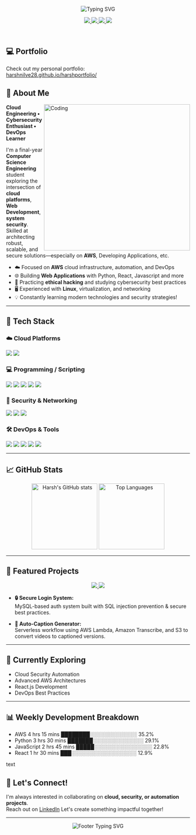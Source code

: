 <p align="center">
  <img src="https://readme-typing-svg.herokuapp.com?font=Fira+Code&size=24&duration=3000&pause=1000&center=true&vCenter=true&width=750&lines=Hi+there%2C+I'm+Harsh+Nilve;Cloud+%7C+Cybersecurity+%7C+DevOps;Passionate+about+AWS%2C+Security%2C+Automation;Building+and+Securing+Scalable+Systems" alt="Typing SVG" />
</p>

<p align="center">
  <a href="https://www.linkedin.com/in/harsh-nilve-b0a6952a8/" target="_blank">
    <img src="https://img.shields.io/badge/Connect%20on-LinkedIn-0077B5?style=for-the-badge&logo=linkedin&logoColor=white" />
  </a>
  <a href="mailto:harshnilve383@gmail.com" target="_blank">
    <img src="https://img.shields.io/badge/Email-harshnilve383@gmail.com-D14836?style=for-the-badge&logo=gmail&logoColor=white" />
  </a>
  <a href="https://medium.com/@harshnilve" target="_blank">
    <img src="https://img.shields.io/badge/Read%20on-Medium-02B875?style=for-the-badge&logo=medium&logoColor=white" />
  </a>
  <a href="https://github.com/harshnilve28" target="_blank">
    <img src="https://img.shields.io/badge/Follow-Me-181717?style=for-the-badge&logo=github&logoColor=white" />
  </a>
</p>

<br/>

## 💻 Portfolio

Check out my personal portfolio:  
[harshnilve28.github.io/harshportfolio/](https://harshnilve28.github.io/harshportfolio/)


## 🚀 About Me

<img align="right" alt="Coding" width="400" src="https://cdn.dribbble.com/users/1162077/screenshots/3848914/programmer.gif"/>

**Cloud Engineering • Cybersecurity Enthusiast • DevOps Learner**

I'm a final-year **Computer Science Engineering** student exploring the intersection of **cloud platforms**, **Web Development**, **system security**. Skilled at architecting robust, scalable, and secure solutions—especially on **AWS**, Developing Applications, etc.

- ☁️ Focused on **AWS** cloud infrastructure, automation, and DevOps
- 🌐 Building **Web Applications** with Python, React, Javascript and more
- 🔐 Practicing **ethical hacking** and studying cybersecurity best practices
- 🖥️ Experienced with **Linux**, virtualization, and networking
- 💡 Constantly learning modern technologies and security strategies!

---

## 🧰 Tech Stack

### ☁️ Cloud Platforms
<p>
  <img src="https://img.shields.io/badge/AWS-232F3E?style=for-the-badge&logo=amazon-aws&logoColor=white" />
  <img src="https://img.shields.io/badge/Oracle_Cloud-F80000?style=for-the-badge&logo=oracle&logoColor=white" />
</p>

### 💻 Programming / Scripting
<p>
  <img src="https://img.shields.io/badge/Python-3776AB?style=for-the-badge&logo=python&logoColor=white" />
  <img src="https://img.shields.io/badge/JavaScript-F7DF1E?style=for-the-badge&logo=javascript&logoColor=black" />
  <img src="https://img.shields.io/badge/React-20232A?style=for-the-badge&logo=react&logoColor=61DAFB" />
  <img src="https://img.shields.io/badge/SQL-4479A1?style=for-the-badge&logo=mysql&logoColor=white" />
  <img src="https://img.shields.io/badge/HTML5-E34F26?style=for-the-badge&logo=html5&logoColor=white" />
</p>

### 🔐 Security & Networking
<p>
  <img src="https://img.shields.io/badge/Ethical_Hacking-6e5494?style=for-the-badge" />
  <img src="https://img.shields.io/badge/Nmap-4F5D95?style=for-the-badge&logoColor=white" />
  <img src="https://img.shields.io/badge/Cybersecurity-FF6B6B?style=for-the-badge&logo=security&logoColor=white" />
</p>

### 🛠️ DevOps & Tools
<p>
  <img src="https://img.shields.io/badge/Linux-FCC624?style=for-the-badge&logo=linux&logoColor=black" />
  <img src="https://img.shields.io/badge/Ubuntu-E95420?style=for-the-badge&logo=ubuntu&logoColor=white" />
  <img src="https://img.shields.io/badge/Git-F05032?style=for-the-badge&logo=git&logoColor=white" />
  <img src="https://img.shields.io/badge/GitHub_Actions-2088FF?style=for-the-badge&logo=github-actions&logoColor=white" />
  <img src="https://img.shields.io/badge/Docker-2496ED?style=for-the-badge&logo=docker&logoColor=white" />
</p>

---

## 📈 GitHub Stats

<p align="center">
  <img src="https://github-readme-stats.vercel.app/api?username=harshnilve28&show_icons=true&theme=radical&hide_border=true&border_radius=10" height="180" alt="Harsh's GitHub stats"/>
  <img src="https://github-readme-stats.vercel.app/api/top-langs/?username=harshnilve28&layout=compact&theme=radical&hide_border=true&border_radius=10" height="180" alt="Top Languages"/>
</p>

---


## 📌 Featured Projects

<div align="center">
  <a href="https://github.com/harshnilve28/SQL-Sequel-Injection-Prevention">
    <img src="https://github-readme-stats.vercel.app/api/pin/?username=harshnilve28&repo=SQL-Sequel-Injection-Prevention&theme=radical&hide_border=true&border_radius=10" />
  </a>
  <a href="https://github.com/harshnilve28/Auto-Caption-Generator-for-Videos">
    <img src="https://github-readme-stats.vercel.app/api/pin/?username=harshnilve28&repo=Auto-Caption-Generator-for-Videos&theme=radical&hide_border=true&border_radius=10" />
  </a>
</div>

- **🔒 Secure Login System:**  
  MySQL-based auth system built with SQL injection prevention & secure best practices.

- **🎥 Auto-Caption Generator:**  
  Serverless workflow using AWS Lambda, Amazon Transcribe, and S3 to convert videos to captioned versions.

---

## 🎯 Currently Exploring
- Cloud Security Automation  
- Advanced AWS Architectures  
- React.js Development
- DevOps Best Practices


---

## 📊 Weekly Development Breakdown

<!--START_SECTION:waka-->
- AWS 4 hrs 15 mins ████████░░░░░░░░░░░░░ 35.2%
- Python 3 hrs 30 mins ███████░░░░░░░░░░░░░░ 29.1%
- JavaScript 2 hrs 45 mins █████░░░░░░░░░░░░░░░░ 22.8%
- React 1 hr 30 mins ███░░░░░░░░░░░░░░░░░░ 12.9%

text
<!--END_SECTION:waka-->

## 🤝 Let's Connect!

I'm always interested in collaborating on **cloud, security, or automation projects**.  
Reach out on [LinkedIn](https://www.linkedin.com/in/harsh-nilve)
Let's create something impactful together!

---

<div align="center">
  <img src="https://readme-typing-svg.herokuapp.com?font=Fira+Code&size=18&duration=3000&pause=1000&center=true&vCenter=true&width=600&lines=Thanks+for+visiting!+%F0%9F%91%8B;Happy+to+connect+and+collaborate!;Let's+build+something+amazing+together!" alt="Footer Typing SVG" />
</div>
